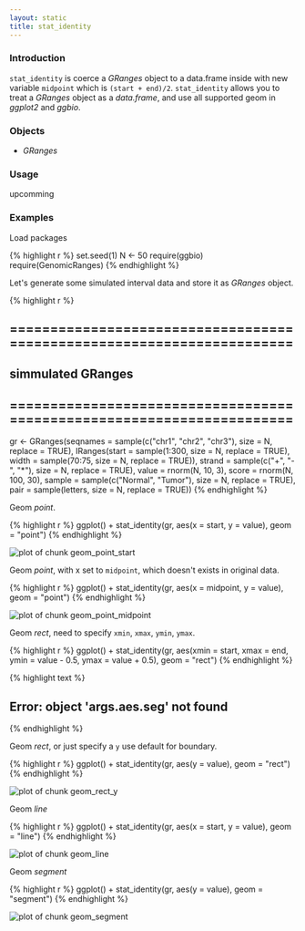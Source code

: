 ```yaml
---
layout: static
title: stat_identity
---
```





### Introduction

`stat_identity` is coerce a *GRanges* object to a data.frame inside with new
variable `midpoint` which is `(start + end)/2`. `stat_identity` allows you to
treat a *GRanges* object as a *data.frame*, and use all supported geom in
*ggplot2* and *ggbio*.


### Objects
  * *GRanges*
  
### Usage
  upcomming

### Examples
Load packages


{% highlight r %}
set.seed(1)
N <- 50
require(ggbio)
require(GenomicRanges)
{% endhighlight %}



 
Let's generate some simulated interval data and store it as *GRanges* object.


{% highlight r %}
## ======================================================================
## simmulated GRanges
## ======================================================================
gr <- GRanges(seqnames = sample(c("chr1", "chr2", "chr3"), size = N, 
    replace = TRUE), IRanges(start = sample(1:300, size = N, replace = TRUE), 
    width = sample(70:75, size = N, replace = TRUE)), strand = sample(c("+", 
    "-", "*"), size = N, replace = TRUE), value = rnorm(N, 10, 3), score = rnorm(N, 
    100, 30), sample = sample(c("Normal", "Tumor"), size = N, replace = TRUE), 
    pair = sample(letters, size = N, replace = TRUE))
{% endhighlight %}




Geom *point*.


{% highlight r %}
ggplot() + stat_identity(gr, aes(x = start, y = value), geom = "point")
{% endhighlight %}

![plot of chunk geom_point_start](stat_identity-geom_point_start.png) 


Geom *point*, with x set to `midpoint`, which doesn't exists in original data.


{% highlight r %}
ggplot() + stat_identity(gr, aes(x = midpoint, y = value), geom = "point")
{% endhighlight %}

![plot of chunk geom_point_midpoint](stat_identity-geom_point_midpoint.png) 


Geom *rect*, need to specify `xmin`, `xmax`, `ymin`, `ymax`.


{% highlight r %}
ggplot() + stat_identity(gr, aes(xmin = start, xmax = end, ymin = value - 
    0.5, ymax = value + 0.5), geom = "rect")
{% endhighlight %}



{% highlight text %}
## Error: object 'args.aes.seg' not found
{% endhighlight %}




Geom *rect*, or just specify a `y` use default for boundary.


{% highlight r %}
ggplot() + stat_identity(gr, aes(y = value), geom = "rect")
{% endhighlight %}

![plot of chunk geom_rect_y](stat_identity-geom_rect_y.png) 


Geom *line*


{% highlight r %}
ggplot() + stat_identity(gr, aes(x = start, y = value), geom = "line")
{% endhighlight %}

![plot of chunk geom_line](stat_identity-geom_line.png) 


Geom *segment*


{% highlight r %}
ggplot() + stat_identity(gr, aes(y = value), geom = "segment")
{% endhighlight %}

![plot of chunk geom_segment](stat_identity-geom_segment.png) 




